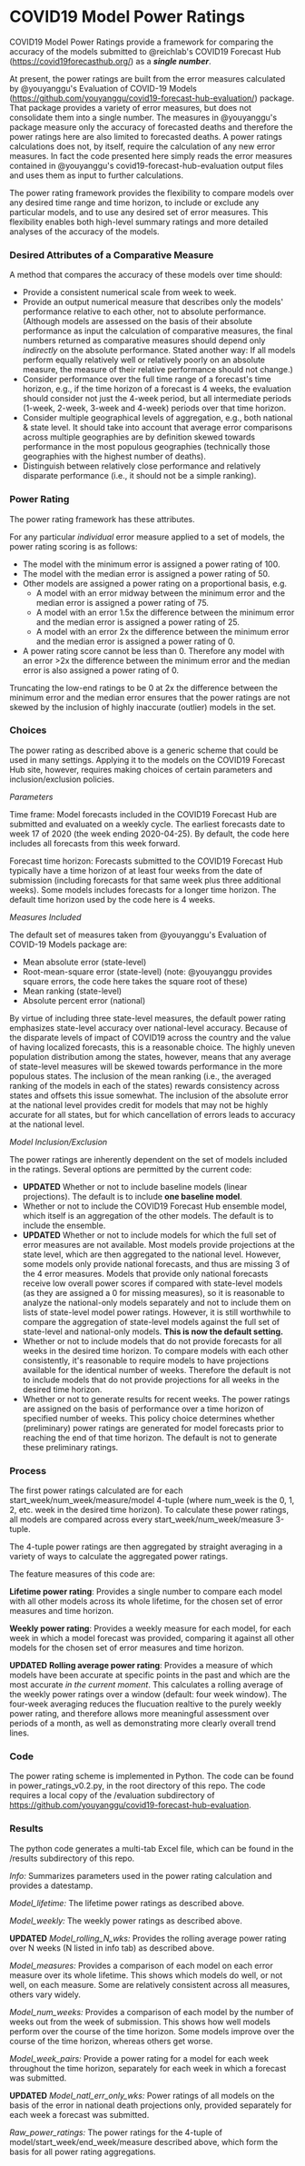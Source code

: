 # COVID19 Model Power Ratings

COVID19 Model Power Ratings provide a framework for comparing the accuracy of the models submitted to @reichlab's COVID19 Forecast Hub (https://covid19forecasthub.org/) as a ***single number***.

At present, the power ratings are built from the error measures calculated by @youyanggu's Evaluation of COVID-19 Models (https://github.com/youyanggu/covid19-forecast-hub-evaluation/) package. That package provides a variety of error measures, but does not consolidate them into a single number. The measures in @youyanggu's package measure only the accuracy of forecasted deaths and therefore the power ratings here are also limited to forecasted deaths. A power ratings calculations does not, by itself, require the calculation of any new error measures. In fact the code presented here simply reads the error measures contained in @youyanggu's covid19-forecast-hub-evaluation output files and uses them as input to further calculations.

The power rating framework provides the flexibility to compare models over any desired time range and time horizon, to include or exclude any particular models, and to use  any desired set of error measures. This flexibility enables both high-level summary ratings and more detailed analyses of the accuracy of the models.

### Desired Attributes of a Comparative Measure ###

A method that compares the accuracy of these models over time should:
* Provide a consistent numerical scale from week to week.
* Provide an output numerical measure that describes only the models' performance relative to each other, not to absolute performance. (Although models are assessed on the basis of their absolute performance as input the calculation of comparative measures, the final numbers returned as comparative measures should depend only *indirectly* on the absolute performance. Stated another way: If all models perform equally relatively well or relatively poorly on an absolute measure, the measure of their relative performance should not change.)
* Consider performance over the full time range of a forecast's time horizon, e.g., if the time horizon of a forecast is 4 weeks, the evaluation should consider not just the 4-week period, but all intermediate periods (1-week, 2-week, 3-week and 4-week) periods over that time horizon.
* Consider multiple geographical levels of aggregation, e.g., both national & state level. It should take into account that average error comparisons across multiple geographies are by definition skewed towards performance in the most populous geographies (technically those geographies with the highest number of deaths).
* Distinguish between relatively close performance and relatively disparate performance (i.e., it should not be a simple ranking).

### Power Rating ###

The power rating framework has these attributes.

For any particular *individual* error measure applied to a set of models, the power rating scoring is as follows:

* The model with the minimum error is assigned a power rating of 100.
* The model with the median error is assigned a power rating of 50.
* Other models are assigned a power rating on a proportional basis, e.g.
  * A model with an error midway between the minimum error and the median error is assigned a power rating of 75.
  * A model with an error 1.5x the difference between the minimum error and the median error is assigned a power rating of 25.
  * A model with an error 2x the difference between the minimum error and the median error is assigned a power rating of 0.
* A power rating score cannot be less than 0. Therefore any model with an error >2x the difference between the minimum error and the median error is also assigned a power rating of 0.

Truncating the low-end ratings to be 0 at 2x the difference between the minimum error and the median error ensures that the power ratings are not skewed by the inclusion of highly inaccurate (outlier) models in the set.

### Choices ###

The power rating as described above is a generic scheme that could be used in many settings. Applying it to the models on the COVID19 Forecast Hub site, however, requires making choices of certain parameters and inclusion/exclusion policies.

*Parameters*

Time frame: Model forecasts included in the COVID19 Forecast Hub are submitted and evaluated on a weekly cycle. The earliest forecasts date to week 17 of 2020 (the week ending 2020-04-25). By default, the code here includes all forecasts from this week forward.

Forecast time horizon: Forecasts submitted to the COVID19 Forecast Hub typically have a time horizon of at least four weeks from the date of submission (including forecasts for that same week plus three additional weeks). Some models includes forecasts for a longer time horizon. The default time horizon used by the code here is 4 weeks.

*Measures Included*

The default set of measures taken from @youyanggu's Evaluation of COVID-19 Models package are:

* Mean absolute error (state-level)
* Root-mean-square error (state-level) (note: @youyanggu provides square errors, the code here takes the square root of these)
* Mean ranking (state-level)
* Absolute percent error (national)

By virtue of including three state-level measures, the default power rating emphasizes state-level accuracy over national-level accuracy. Because of the disparate levels of impact of COVID19 across the country and the value of having localized forecasts, this is a reasonable choice. The highly uneven population distribution among the states, however, means that any average of state-level measures will be skewed towards performance in the more populous states.
The inclusion of the mean ranking (i.e., the averaged ranking of the models in each of the states) rewards consistency across states and offsets this issue somewhat.
The inclusion of the absolute error at the national level provides credit for models that may not be highly accurate for all states, but for which cancellation of errors leads to accuracy at the national level.

*Model Inclusion/Exclusion*

The power ratings are inherently dependent on the set of models included in the ratings. Several options are permitted by the current code:

* **UPDATED** Whether or not to include baseline models (linear projections). The default is to include **one baseline model**.
* Whether or not to include the COVID19 Forecast Hub ensemble model, which itself is an aggregation of the other models. The default is to include the ensemble.
* **UPDATED** Whether or not to include models for which the full set of error measures are not available. Most models provide projections at the state level, which are then aggregated to the national level. However, some models only provide national forecasts, and thus are missing 3 of the 4 error measures. Models that provide only national forecasts receive low overall power scores if compared with state-level models (as they are assigned a 0 for missing measures), so it is reasonable to analyze the national-only models separately and not to include them on lists of state-level model power ratings. However, it is still worthwhile to compare the aggregation of state-level models against the full set of state-level and national-only models. **This is now the default setting.**
* Whether or not to include models that do not provide forecasts for all weeks in the desired time horizon. To compare models with each other consistently, it's reasonable to require models to have projections available for the identical number of weeks. Therefore the default is not to include models that do not provide projections for all weeks in the desired time horizon.
* Whether or not to generate results for recent weeks. The power ratings are assigned on the basis of performance over a time horizon of specified number of weeks. This policy choice determines whether (preliminary) power ratings are generated for model forecasts prior to reaching the end of that time horizon. The default is not to generate these preliminary ratings.

### Process ###

The first power ratings calculated are for each start_week/num_week/measure/model 4-tuple (where num_week is the 0, 1, 2, etc. week in the desired time horizon). To calculate these power ratings, all models are compared across every start_week/num_week/measure 3-tuple.

The 4-tuple power ratings are then aggregated by straight averaging in a variety of ways to calculate the aggregated power ratings.

The feature measures of this code are:

**Lifetime power rating**: Provides a single number to compare each model with all other models across its whole lifetime, for the chosen set of error measures and time horizon.

**Weekly power rating**: Provides a weekly measure for each model, for each week in which a model forecast was provided, comparing it against all other models for the chosen set of error measures and time horizon.

**UPDATED** **Rolling average power rating**: Provides a measure of which models have been accurate at specific points in the past and which are the most accurate *in the current moment*. This calculates a rolling average of the weekly power ratings over a window (default: four week window). The four-week averaging reduces the flucuation realtive to the purely weekly power rating, and therefore allows more meaningful assessment over periods of a month, as well as demonstrating more clearly overall trend lines.

### Code ###

The power rating scheme is implemented in Python. The code can be found in power_ratings_v0.2.py, in the root directory of this repo. The code requires a local copy of the /evaluation subdirectory of https://github.com/youyanggu/covid19-forecast-hub-evaluation.

### Results ###

The python code generates a multi-tab Excel file, which can be found in the /results subdirectory of this repo.

*Info:* Summarizes parameters used in the power rating calculation and provides a datestamp.

*Model_lifetime:* The lifetime power ratings as described above.

*Model_weekly:* The weekly power ratings as described above.

**UPDATED** *Model_rolling_N_wks:* Provides the rolling average power rating over N weeks (N listed in info tab) as described above.

*Model_measures:* Provides a comparison of each model on each error measure over its whole lifetime. This shows which models do well, or not well, on each measure. Some are relatively consistent across all measures, others vary widely.

*Model_num_weeks:* Provides a comparison of each model by the number of weeks out from the week of submission. This shows how well models perform over the course of the time horizon. Some models improve over the course of the time horizon, whereas others get worse.

*Model_week_pairs:* Provide a power rating for a model for each week throughout the time horizon, separately for each week in which a forecast was submitted.

**UPDATED** *Model_natl_err_only_wks:* Power ratings of all models on the basis of the error in national death projections only, provided separately for each week a forecast was submitted.

*Raw_power_ratings:* The power ratings for the 4-tuple of model/start_week/end_week/measure described above, which form the basis for all power rating aggregations.
